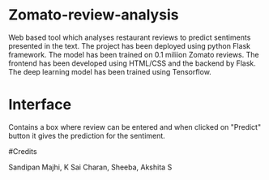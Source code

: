 # Zomato-review-analysis

Web based tool which analyses restaurant reviews to predict sentiments presented in the text. The project has been deployed using python Flask framework. The model has been trained on 0.1 miliion Zomato reviews. The frontend has been developed using HTML/CSS and the backend by Flask. The deep learning model has been trained using Tensorflow.

# Interface

Contains a box where review can be entered and when clicked on "Predict" button it gives the prediction for the sentiment.

#Credits

Sandipan Majhi, K Sai Charan, Sheeba, Akshita S
